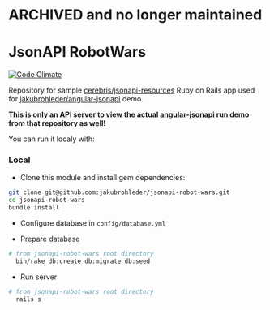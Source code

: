 # ARCHIVED and no longer maintained

# JsonAPI RobotWars
[![Code Climate](https://codeclimate.com/github/jakubrohleder/jsonapi-robot-wars/badges/gpa.svg)](https://codeclimate.com/github/jakubrohleder/jsonapi-robot-wars)

Repository for sample [cerebris/jsonapi-resources](https://github.com/cerebris/jsonapi-resources) Ruby on Rails app used for [jakubrohleder/angular-jsonapi](https://github.com/jakubrohleder/angular-jsonapi) demo.

**This is only an API server to view the actual [angular-jsonapi](https://github.com/jakubrohleder/angular-jsonapi) run demo from that repository as well!**

You can run it localy with:

### Local

* Clone this module and install gem dependencies:

~~~bash
git clone git@github.com:jakubrohleder/jsonapi-robot-wars.git
cd jsonapi-robot-wars
bundle install
~~~

* Configure database in `config/database.yml`

* Prepare database

~~~bash
# from jsonapi-robot-wars root directory
  bin/rake db:create db:migrate db:seed
~~~

* Run server

~~~bash
# from jsonapi-robot-wars root directory
  rails s
~~~

